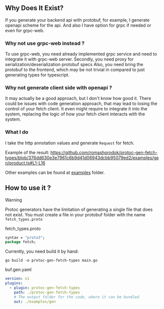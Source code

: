 ## Why Does It Exist?
If you generate your backend api with protobuf, for example, I generate openapi scheme for the api. And also I have option for grpc if needed or even for grpc-web.

### Why not use grpc-web instead ?
To use grpc-web, you need already implemented grpc service and need to integrate it with grpc-web server. 
Secondly, you need proxy for serialization/deserialization protobuf specs
Also, you need bring the protobuf to the frontend, which may be not trivial in compared to just generating types for typescript.

### Why not generate client side with openapi ?
It may actually be a good approach, but I don't know how good it. 
There could be issues with code generation approach, that may lead to losing the control of your fetch client.
It even might require to integrate it into the system, replacing the logic of how your fetch client interacts with the system.

### What I do 
I take the http annotation values and generate `Request` for fetch.

Example of the result:
https://github.com/romashorodok/protoc-gen-fetch-types/blob/376dd630e3e7961c6b9d41d06943dcbb95079ed2/examples/gen/product.ts#L1-L16

Other examples can be found at [examples](https://github.com/romashorodok/protoc-gen-fetch-types/tree/main/examples) folder.
  
## How to use it ?
> [!WARNING]
> Protoc generators have the limitation of generating a single file that does not exist. You must create a file in your protobuf folder with the name `fetch_types.proto`

fetch_types.proto
```protobuf
syntax = "proto3";
package fetch;
```

Currently, you need build it by hand:
```shell
go build -o protoc-gen-fetch-types main.go
```

buf.gen.yaml
```yaml
version: v1
plugins:
  - plugin: protoc-gen-fetch-types
    path: ./protoc-gen-fetch-types
    # The output folder for the code, where it can be bundled
    out: ./examples/gen 
```
